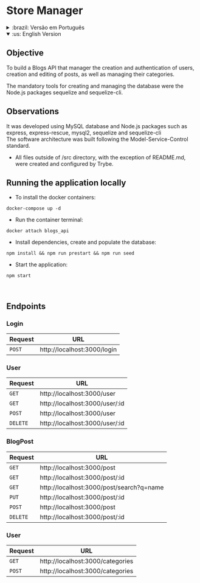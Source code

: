 # Store Manager

<details> 
<summary>:brazil: Versão em Português</summary>

## Objetivo

Construir uma API de Blogs para gerenciar a criação e autenticação de usuários, criação e edição de postagens, bem como o gerenciamento de suas categorias.

As ferramentas obrigatórias para criar e gerenciar o banco de dados foram os pacotes Node.js sequelize e sequelize-cli.

## Observações

Essa API foi desenvolvida utilizando o banco de dados MySQL e pacotes Node.js como express, express-rescue, mysql2, sequelize e sequelize-cli. <br />
A arquitetura de software foi construida usando o padrão Model-Service-Control.

- Todos os arquivos fora do diretório /src, com exceção do REAMDE.md, foram criados e configurados pela Trybe.

## Executando a aplicação localmente

- Para instalar os containers docker:

```
docker-compose up -d
```

- Executar o terminal do container:

```
docker attach blogs_api
```

- Instalar as dependências, criar e popular o banco de dados:

```
npm install && npm run prestart && npm run seed
```

- Inicializar a aplicação:

```
npm start
```

<br />

## Endpoints

### Login

| Requisição | URL                         |
| ---------- | --------------------------- |
| `POST`     | http://localhost:3000/login |

### User

| Requisição | URL                            |
| ---------- | ------------------------------ |
| `GET`      | http://localhost:3000/user     |
| `GET`      | http://localhost:3000/user/:id |
| `POST`     | http://localhost:3000/user     |
| `DELETE`   | http://localhost:3000/user/:id |

### BlogPost

| Requisição | URL                                      |
| ---------- | ---------------------------------------- |
| `GET`      | http://localhost:3000/post               |
| `GET`      | http://localhost:3000/post/:id           |
| `GET`      | http://localhost:3000/post/search?q=name |
| `PUT`      | http://localhost:3000/post/:id           |
| `POST`     | http://localhost:3000/post               |
| `DELETE`   | http://localhost:3000/post/:id           |

### User

| Requisição | URL                              |
| ---------- | -------------------------------- |
| `GET`      | http://localhost:3000/categories |
| `POST`     | http://localhost:3000/categories |

<br />

</details>

<details open> 
<summary>:us: English Version</summary>

## Objective

To build a Blogs API that manager the creation and authentication of users, creation and editing of posts, as well as managing their categories.

The mandatory tools for creating and managing the database were the Node.js packages sequelize and sequelize-cli.

## Observations

It was developed using MySQL database and Node.js packages such as express, express-rescue, mysql2, sequelize and sequelize-cli <br />
The software architecture was built following the Model-Service-Control standard.

- All files outside of /src directory, with the exception of README.md, were created and configured by Trybe.

## Running the application locally

- To install the docker containers:

```
docker-compose up -d
```

- Run the container terminal:

```
docker attach blogs_api
```

- Install dependencies, create and populate the database:

```
npm install && npm run prestart && npm run seed
```

- Start the application:

```
npm start
```

<br />

## Endpoints

### Login

| Request | URL                         |
| ------- | --------------------------- |
| `POST`  | http://localhost:3000/login |

### User

| Request  | URL                            |
| -------- | ------------------------------ |
| `GET`    | http://localhost:3000/user     |
| `GET`    | http://localhost:3000/user/:id |
| `POST`   | http://localhost:3000/user     |
| `DELETE` | http://localhost:3000/user/:id |

### BlogPost

| Request  | URL                                      |
| -------- | ---------------------------------------- |
| `GET`    | http://localhost:3000/post               |
| `GET`    | http://localhost:3000/post/:id           |
| `GET`    | http://localhost:3000/post/search?q=name |
| `PUT`    | http://localhost:3000/post/:id           |
| `POST`   | http://localhost:3000/post               |
| `DELETE` | http://localhost:3000/post/:id           |

### User

| Request | URL                              |
| ------- | -------------------------------- |
| `GET`   | http://localhost:3000/categories |
| `POST`  | http://localhost:3000/categories |

</details>
